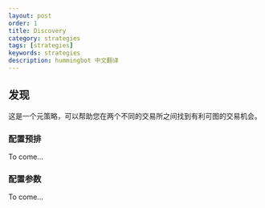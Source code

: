 ```yaml
---
layout: post
order: 1
title: Discovery 
category: strategies
tags: [strategies]
keywords: strategies
description: hummingbot 中文翻译
---
```



## 发现

这是一个元策略，可以帮助您在两个不同的交易所之间找到有利可图的交易机会。

### 配置预排

To come...

### 配置参数

To come...


